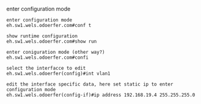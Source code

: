 







enter configuration mode
```
enter configuration mode
eh.sw1.wels.odoerfer.com#conf t
```

```
show runtime configuration
eh.sw1.wels.odoerfer.com#show run
```

```
enter coniguration mode (other way?)
eh.sw1.wels.odoerfer.com#confi
```

```
select the interfacce to edit
eh.sw1.wels.odoerfer(config)#int vlan1
```

```
edit the interface specific data, here set static ip to enter configuration mode
eh.sw1.wels.odoerfer(config-if)#ip address 192.168.19.4 255.255.255.0
```
